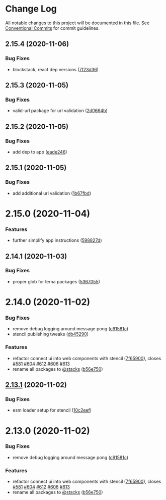 # Change Log

All notable changes to this project will be documented in this file.
See [Conventional Commits](https://conventionalcommits.org) for commit guidelines.

## 2.15.4 (2020-11-06)


### Bug Fixes

* blockstack, react dep versions ([7f23d36](https://github.com/blockstack/ux/commit/7f23d36b0b6e4531027cd4b2c3cf5d76c7a274d2))





## 2.15.3 (2020-11-05)


### Bug Fixes

* valid-url package for url validation ([2d0664b](https://github.com/blockstack/ux/commit/2d0664b302dbf7464a9c9c5730e85675375b5a0e))





## 2.15.2 (2020-11-05)


### Bug Fixes

* add dep to app ([eade246](https://github.com/blockstack/ux/commit/eade246edadfb2963c543f3647ba348f77c170ec))





## 2.15.1 (2020-11-05)


### Bug Fixes

* add additional url validation ([1b67fbd](https://github.com/blockstack/ux/commit/1b67fbd91d0eb3cbfabfed297b9e18dfd7ab497b))





# 2.15.0 (2020-11-04)


### Features

* further simplify app instructions ([598827d](https://github.com/blockstack/ux/commit/598827d919fb62f9cc5308ebee5eac6acec4e982))





## 2.14.1 (2020-11-03)


### Bug Fixes

* proper glob for lerna packages ([5367055](https://github.com/blockstack/ux/commit/5367055e9c6622dd0a93f97275ab652a9af56bf9))





# 2.14.0 (2020-11-02)


### Bug Fixes

* remove debug logging around message pong ([c91581c](https://github.com/blockstack/ux/commit/c91581cac99ff0bcbb1f61fa0d09c92206d1fb2a))
* stencil publishing tweaks ([db45290](https://github.com/blockstack/ux/commit/db45290e6effbae8e91c9f0d2ab3c9d205cca0f0))


### Features

* refactor connect ui into web components with stencil ([7f65900](https://github.com/blockstack/ux/commit/7f65900fd6f648dcad57502d985b8dc862e7b72f)), closes [#581](https://github.com/blockstack/ux/issues/581) [#604](https://github.com/blockstack/ux/issues/604) [#612](https://github.com/blockstack/ux/issues/612) [#606](https://github.com/blockstack/ux/issues/606) [#613](https://github.com/blockstack/ux/issues/613)
* rename all packages to [@stacks](https://github.com/stacks) ([b56e750](https://github.com/blockstack/ux/commit/b56e750db5b30d4c56e9669285a11db565e8a675))





## [2.13.1](https://github.com/blockstack/ux/compare/@stacks/connect-ui@2.13.0...@stacks/connect-ui@2.13.1) (2020-11-02)


### Bug Fixes

* esm loader setup for stencil ([10c2eef](https://github.com/blockstack/ux/commit/10c2eefb1a216b7e6f72bfab7959f9453202c55d))





# 2.13.0 (2020-11-02)


### Bug Fixes

* remove debug logging around message pong ([c91581c](https://github.com/blockstack/ux/commit/c91581cac99ff0bcbb1f61fa0d09c92206d1fb2a))


### Features

* refactor connect ui into web components with stencil ([7f65900](https://github.com/blockstack/ux/commit/7f65900fd6f648dcad57502d985b8dc862e7b72f)), closes [#581](https://github.com/blockstack/ux/issues/581) [#604](https://github.com/blockstack/ux/issues/604) [#612](https://github.com/blockstack/ux/issues/612) [#606](https://github.com/blockstack/ux/issues/606) [#613](https://github.com/blockstack/ux/issues/613)
* rename all packages to [@stacks](https://github.com/stacks) ([b56e750](https://github.com/blockstack/ux/commit/b56e750db5b30d4c56e9669285a11db565e8a675))
